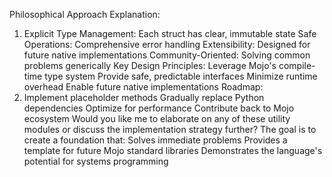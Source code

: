 Philosophical Approach Explanation:
1. Explicit Type Management: Each struct has clear, immutable state
Safe Operations: Comprehensive error handling
Extensibility: Designed for future native implementations
Community-Oriented: Solving common problems generically
Key Design Principles:
Leverage Mojo's compile-time type system
Provide safe, predictable interfaces
Minimize runtime overhead
Enable future native implementations
Roadmap:
1. Implement placeholder methods
Gradually replace Python dependencies
Optimize for performance
Contribute back to Mojo ecosystem
Would you like me to elaborate on any of these utility modules or discuss the implementation strategy further?
The goal is to create a foundation that:
Solves immediate problems
Provides a template for future Mojo standard libraries
Demonstrates the language's potential for systems programming
